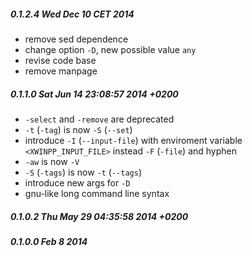 ##### 0.1.2.4 Wed Dec 10 CET 2014
- remove sed dependence
- change option `-D`, new possible value `any`
- revise code base
- remove manpage

##### 0.1.1.0 Sat Jun 14 23:08:57 2014 +0200
- `-select` and `-remove` are deprecated
- `-t` (`-tag`) is now `-S` (`--set`)
- introduce `-I` (`--input-file`) with enviroment variable `<XWINPP_INPUT_FILE>` instead `-F` (`-file`) and hyphen
- `-aw` is now `-V`
- `-S` (`-tags`) is now `-t` (`--tags`)
- introduce new args for `-D`
- gnu-like long command line syntax

##### 0.1.0.2 Thu May 29 04:35:58 2014 +0200

##### 0.1.0.0 Feb 8 2014
